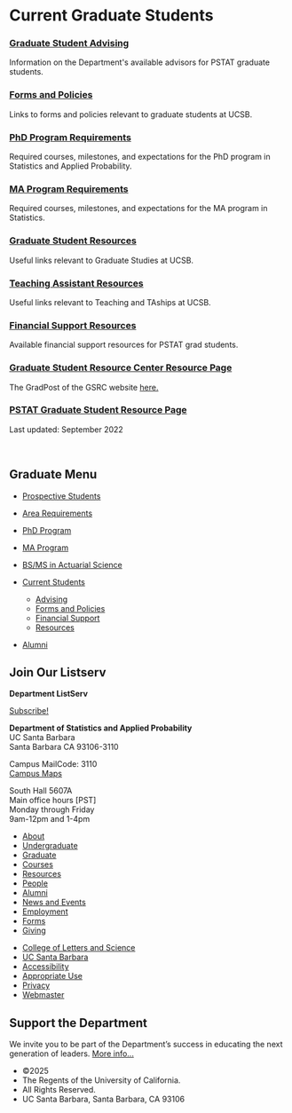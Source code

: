 # Current Graduate Students

### [Graduate Student Advising](/graduate/current/advising)

Information on the Department's available advisors for PSTAT graduate students.

### [Forms and Policies](/graduate/current/forms)

Links to forms and policies relevant to graduate students at UCSB.

### [PhD Program Requirements](/graduate/phd)

Required courses, milestones, and expectations for the PhD program in Statistics and Applied Probability.

### [MA Program Requirements](/graduate/ma)

Required courses, milestones, and expectations for the MA program in Statistics.

### [Graduate Student Resources](/graduate/current/resources)

Useful links relevant to Graduate Studies at UCSB.

### [Teaching Assistant Resources](/resources/ta-resources)

Useful links relevant to Teaching and TAships at UCSB.

### [Financial Support Resources](/graduate/current/financial)

Available financial support resources for PSTAT grad students.

### [Graduate Student Resource Center Resource Page](/sites/default/files/sitefiles/GSRC%20Resources.docx)

The GradPost of the GSRC website [here.](https://www.gradpost.ucsb.edu/)

### [PSTAT Graduate Student Resource Page](https://docs.google.com/document/d/14wPS_FWbb0jHHcqBqGFmRhmLBoaTvBnhUWSbXFWfERE/edit?usp=sharing)

Last updated: September 2022

 

## Graduate Menu

- [Prospective Students](/graduate/prospective "Prospective Students")
- [Area Requirements](/graduate/area-requirements "Graduate Area Requirements")
- [PhD Program](/graduate/phd "PhD in Statistics and Applied Probability")
- [MA Program](/graduate/ma "MA in Statistics")
- [BS/MS in Actuarial Science](/undergrad/actuarial-science/bs-ms "BS/MS in Actuarial Science")
- [Current Students](/graduate/current "Current Graduate Students")
  
  - [Advising](/graduate/current/advising "Graduate Advising")
  - [Forms and Policies](/graduate/current/forms "Graduate Forms and Policies")
  - [Financial Support](/graduate/current/financial "Graduate Financial Support")
  - [Resources](/graduate/current/resources "Graduate Resources")
- [Alumni](/graduate/alumni "Graduate Alumni")

## Join Our Listserv

**Department ListServ**

[Subscribe!](https://groups.google.com/u/1/a/pstat.ucsb.edu/g/pstat-undergrad?hl=en)

**Department of Statistics and Applied Probability**  
UC Santa Barbara  
Santa Barbara CA 93106-3110

Campus MailCode: 3110  
[Campus Maps](http://www.aw.id.ucsb.edu/maps/)

South Hall 5607A  
Main office hours \[PST]  
Monday through Friday  
9am-12pm and 1-4pm

- [About](/about "About")
- [Undergraduate](/undergrad)
- [Graduate](/graduate)
- [Courses](/courses)
- [Resources](/resources "Resources")
- [People](/people)
- [Alumni](/alumni "Undergraduate Alumni")
- [News and Events](/news)
- [Employment](/about/employment "Employment")
- [Forms](/forms "Forms")
- [Giving](/giving "Giving")

<!--THE END-->

- [College of Letters and Science](http://www.college.ucsb.edu "College of Letters and Science")
- [UC Santa Barbara](http://www.ucsb.edu "UC Santa Barbara")
- [Accessibility](/accessibility "Accessibility")
- [Appropriate Use](http://www.policy.ucsb.edu/terms_of_use/ "Appropriate Use")
- [Privacy](http://www.policy.ucsb.edu/privacy-notification/ "Privacy")
- [Webmaster](mailto:help@pstat.ucsb.edu "Webmaster")

## Support the Department

We invite you to be part of the Department’s success in educating the next generation of leaders. [More info...](/giving)

- ©2025
- The Regents of the University of California.
- All Rights Reserved.
- UC Santa Barbara, Santa Barbara, CA 93106